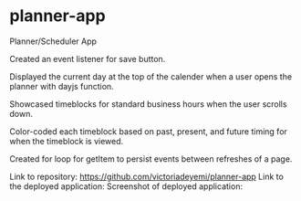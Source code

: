 # planner-app
Planner/Scheduler App

Created an event listener for save button.

Displayed the current day at the top of the calender when a user opens the planner with dayjs function.

Showcased timeblocks for standard business hours when the user scrolls down.

Color-coded each timeblock based on past, present, and future timing for when the timeblock is viewed.

Created for loop for getItem to persist events between refreshes of a page.

Link to repository: https://github.com/victoriadeyemi/planner-app
Link to the deployed application:
Screenshot of deployed application: 
